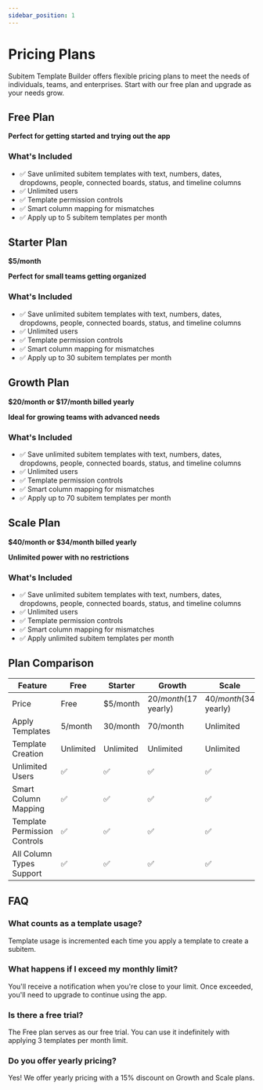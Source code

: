 ```yaml
---
sidebar_position: 1
---
```


# Pricing Plans

Subitem Template Builder offers flexible pricing plans to meet the needs of individuals, teams, and enterprises. Start with our free plan and upgrade as your needs grow.

## Free Plan

**Perfect for getting started and trying out the app**

### What's Included

- ✅ Save unlimited subitem templates with text, numbers, dates, dropdowns, people, connected boards, status, and timeline columns
- ✅ Unlimited users
- ✅ Template permission controls
- ✅ Smart column mapping for mismatches
- ✅ Apply up to 5 subitem templates per month

## Starter Plan

**$5/month**

**Perfect for small teams getting organized**

### What's Included

- ✅ Save unlimited subitem templates with text, numbers, dates, dropdowns, people, connected boards, status, and timeline columns
- ✅ Unlimited users
- ✅ Template permission controls
- ✅ Smart column mapping for mismatches
- ✅ Apply up to 30 subitem templates per month

## Growth Plan

**$20/month or $17/month billed yearly**

**Ideal for growing teams with advanced needs**

### What's Included

- ✅ Save unlimited subitem templates with text, numbers, dates, dropdowns, people, connected boards, status, and timeline columns
- ✅ Unlimited users
- ✅ Template permission controls
- ✅ Smart column mapping for mismatches
- ✅ Apply up to 70 subitem templates per month

## Scale Plan

**$40/month or $34/month billed yearly**

**Unlimited power with no restrictions**

### What's Included

- ✅ Save unlimited subitem templates with text, numbers, dates, dropdowns, people, connected boards, status, and timeline columns
- ✅ Unlimited users
- ✅ Template permission controls
- ✅ Smart column mapping for mismatches
- ✅ Apply unlimited subitem templates per month

## Plan Comparison

| Feature                      | Free      | Starter   | Growth                 | Scale                  |
| ---------------------------- | --------- | --------- | ---------------------- | ---------------------- |
| Price                        | Free      | $5/month  | $20/month ($17 yearly) | $40/month ($34 yearly) |
| Apply Templates              | 5/month   | 30/month  | 70/month               | Unlimited              |
| Template Creation            | Unlimited | Unlimited | Unlimited              | Unlimited              |
| Unlimited Users              | ✅        | ✅        | ✅                     | ✅                     |
| Smart Column Mapping         | ✅        | ✅        | ✅                     | ✅                     |
| Template Permission Controls | ✅        | ✅        | ✅                     | ✅                     |
| All Column Types Support     | ✅        | ✅        | ✅                     | ✅                     |

## FAQ

### What counts as a template usage?

Template usage is incremented each time you apply a template to create a subitem.

### What happens if I exceed my monthly limit?

You'll receive a notification when you're close to your limit. Once exceeded, you'll need to upgrade to continue using the app.

### Is there a free trial?

The Free plan serves as our free trial. You can use it indefinitely with applying 3 templates per month limit.

### Do you offer yearly pricing?

Yes! We offer yearly pricing with a 15% discount on Growth and Scale plans.
